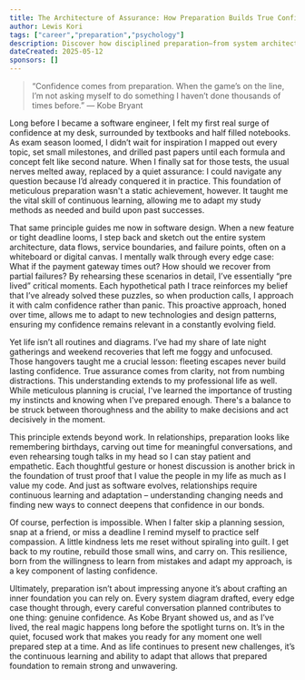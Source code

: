```yaml
---
title: The Architecture of Assurance: How Preparation Builds True Confidence
author: Lewis Kori
tags: ["career","preparation","psychology"]
description: Discover how disciplined preparation—from system architecture and edge-case planning to thoughtful personal habits—builds genuine, lasting confidence.
dateCreated: 2025-05-12
sponsors: []
---
```


> “Confidence comes from preparation. When the game’s on the line, I’m not asking myself to do something I haven’t done thousands of times before.”
— Kobe Bryant

Long before I became a software engineer, I felt my first real surge of confidence at my desk, surrounded by textbooks and half filled notebooks. As exam season loomed, I didn’t wait for inspiration I mapped out every topic, set small milestones, and drilled past papers until each formula and concept felt like second nature. When I finally sat for those tests, the usual nerves melted away, replaced by a quiet assurance: I could navigate any question because I’d already conquered it in practice. This foundation of meticulous preparation wasn't a static achievement, however. It taught me the vital skill of continuous learning, allowing me to adapt my study methods as needed and build upon past successes.

That same principle guides me now in software design. When a new feature or tight deadline looms, I step back and sketch out the entire system architecture, data flows, service boundaries, and failure points, often on a whiteboard or digital canvas. I mentally walk through every edge case: What if the payment gateway times out? How should we recover from partial failures? By rehearsing these scenarios in detail, I’ve essentially “pre lived” critical moments. Each hypothetical path I trace reinforces my belief that I’ve already solved these puzzles, so when production calls, I approach it with calm confidence rather than panic. This proactive approach, honed over time, allows me to adapt to new technologies and design patterns, ensuring my confidence remains relevant in a constantly evolving field.

Yet life isn’t all routines and diagrams. I’ve had my share of late night gatherings and weekend recoveries that left me foggy and unfocused. Those hangovers taught me a crucial lesson: fleeting escapes never build lasting confidence. True assurance comes from clarity, not from numbing distractions. This understanding extends to my professional life as well. While meticulous planning is crucial, I've learned the importance of trusting my instincts and knowing when I've prepared enough. There's a balance to be struck between thoroughness and the ability to make decisions and act decisively in the moment.

This principle extends beyond work. In relationships, preparation looks like remembering birthdays, carving out time for meaningful conversations, and even rehearsing tough talks in my head so I can stay patient and empathetic. Each thoughtful gesture or honest discussion is another brick in the foundation of trust proof that I value the people in my life as much as I value my code. And just as software evolves, relationships require continuous learning and adaptation – understanding changing needs and finding new ways to connect deepens that confidence in our bonds.

Of course, perfection is impossible. When I falter skip a planning session, snap at a friend, or miss a deadline I remind myself to practice self compassion. A little kindness lets me reset without spiraling into guilt. I get back to my routine, rebuild those small wins, and carry on. This resilience, born from the willingness to learn from mistakes and adapt my approach, is a key component of lasting confidence.

Ultimately, preparation isn’t about impressing anyone it’s about crafting an inner foundation you can rely on. Every system diagram drafted, every edge case thought through, every careful conversation planned contributes to one thing: genuine confidence. As Kobe Bryant showed us, and as I’ve lived, the real magic happens long before the spotlight turns on. It’s in the quiet, focused work that makes you ready for any moment one well prepared step at a time. And as life continues to present new challenges, it’s the continuous learning and ability to adapt that allows that prepared foundation to remain strong and unwavering.
